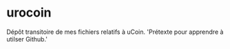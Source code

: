 # urocoin
Dépôt transitoire de mes fichiers relatifs à uCoin.
'Prétexte pour apprendre à utilser Github.'
